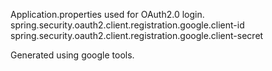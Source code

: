 Application.properties used for OAuth2.0 login. 
spring.security.oauth2.client.registration.google.client-id
spring.security.oauth2.client.registration.google.client-secret

Generated using google tools. 

